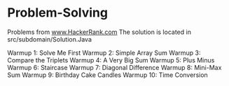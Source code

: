 # Problem-Solving
Problems from www.HackerRank.com
The solution is located in src/subdomain/Solution.Java

Warmup 1: Solve Me First
Warmup 2: Simple Array Sum
Warmup 3: Compare the Triplets
Warmup 4: A Very Big Sum
Warmup 5: Plus Minus
Warmup 6: Staircase
Warmup 7: Diagonal Difference
Warmup 8: Mini-Max Sum
Warmup 9: Birthday Cake Candles
Warmup 10: Time Conversion
